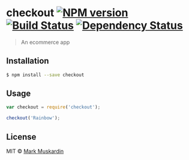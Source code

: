 # checkout [![NPM version][npm-image]][npm-url] [![Build Status][travis-image]][travis-url] [![Dependency Status][daviddm-image]][daviddm-url]
> An ecommerce app

## Installation

```sh
$ npm install --save checkout
```

## Usage

```js
var checkout = require('checkout');

checkout('Rainbow');
```
## License

MIT © [Mark Muskardin](hackingbeauty.com)


[npm-image]: https://badge.fury.io/js/checkout.svg
[npm-url]: https://npmjs.org/package/checkout
[travis-image]: https://travis-ci.org/hackingbeauty/checkout.svg?branch=master
[travis-url]: https://travis-ci.org/hackingbeauty/checkout
[daviddm-image]: https://david-dm.org/hackingbeauty/checkout.svg?theme=shields.io
[daviddm-url]: https://david-dm.org/hackingbeauty/checkout
